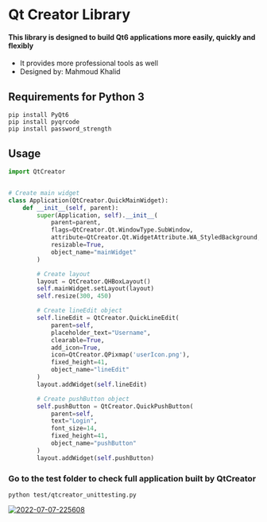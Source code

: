 # Qt Creator Library
#### This library is designed to build Qt6 applications more easily, quickly and flexibly
- It provides more professional tools as well
- Designed by: Mahmoud Khalid

## Requirements for Python 3
    pip install PyQt6
    pip install pyqrcode
    pip install password_strength

## Usage
```python
import QtCreator


# Create main widget
class Application(QtCreator.QuickMainWidget):
    def __init__(self, parent):
        super(Application, self).__init__(
            parent=parent,
            flags=QtCreator.Qt.WindowType.SubWindow,
            attribute=QtCreator.Qt.WidgetAttribute.WA_StyledBackground,
            resizable=True,
            object_name="mainWidget"
        )

        # Create layout
        layout = QtCreator.QHBoxLayout()
        self.mainWidget.setLayout(layout)
        self.resize(300, 450)

        # Create lineEdit object
        self.lineEdit = QtCreator.QuickLineEdit(
            parent=self,
            placeholder_text="Username",
            clearable=True,
            add_icon=True,
            icon=QtCreator.QPixmap('userIcon.png'),
            fixed_height=41,
            object_name="lineEdit"
        )
        layout.addWidget(self.lineEdit)

        # Create pushButton object
        self.pushButton = QtCreator.QuickPushButton(
            parent=self,
            text="Login",
            font_size=14,
            fixed_height=41,
            object_name="pushButton"
        )
        layout.addWidget(self.pushButton)
```

### Go to the test folder to check full application built by QtCreator
    python test/qtcreator_unittesting.py

<a href="https://ibb.co/HXbM0Hj">
    <img src="https://i.ibb.co/V3zhdqs/2022-07-07-225608.png" alt="2022-07-07-225608" border="0">
</a>
